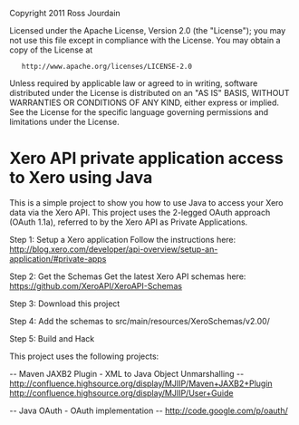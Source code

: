  Copyright 2011 Ross Jourdain

   Licensed under the Apache License, Version 2.0 (the "License");
   you may not use this file except in compliance with the License.
   You may obtain a copy of the License at

       http://www.apache.org/licenses/LICENSE-2.0

   Unless required by applicable law or agreed to in writing, software
   distributed under the License is distributed on an "AS IS" BASIS,
   WITHOUT WARRANTIES OR CONDITIONS OF ANY KIND, either express or implied.
   See the License for the specific language governing permissions and
   limitations under the License.


Xero API private application access to Xero using Java
===

This is a simple project to show you how to use Java to access your Xero data via the Xero API. 
This project uses the 2-legged OAuth approach (OAuth 1.1a),
referred to by the Xero API as Private Applications.

Step 1:  Setup a Xero application
Follow the instructions here:
http://blog.xero.com/developer/api-overview/setup-an-application/#private-apps

Step 2:  Get the Schemas
Get the latest Xero API schemas here:
https://github.com/XeroAPI/XeroAPI-Schemas

Step 3:  Download this project

Step 4:  Add the schemas to src/main/resources/XeroSchemas/v2.00/

Step 5:  Build and Hack


This project uses the following projects:

-- Maven JAXB2 Plugin - XML to Java Object Unmarshalling --
http://confluence.highsource.org/display/MJIIP/Maven+JAXB2+Plugin
http://confluence.highsource.org/display/MJIIP/User+Guide

-- Java OAuth - OAuth implementation --
http://code.google.com/p/oauth/


